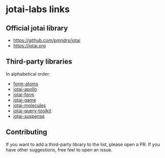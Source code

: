 # jotai-labs links

## Official jotai library

- https://github.com/pmndrs/jotai
- https://jotai.org

## Third-party libraries

In alphabetical order:

- [form-atoms](https://github.com/jaredLunde/form-atoms)
- [jotai-apollo](https://github.com/Aslemammad/jotai-apollo)
- [jotai-form](https://github.com/jotai-labs/jotai-form)
- [jotai-game](https://github.com/jotai-labs/jotai-game)
- [jotai-molecules](https://github.com/saasquatch/jotai-molecules)
- [jotai-query-toolkit](https://github.com/fungible-systems/jotai-query-toolkit)
- [jotai-suspense](https://github.com/jotai-labs/jotai-suspense)

## Contributing

If you want to add a third-party library to the list, please open a PR.
If you have other suggestions, free feel to open an issue.
